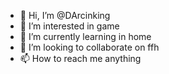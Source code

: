 - 👋 Hi, I’m @DArcinking
- 👀 I’m interested in game
- 🌱 I’m currently learning in home
- 💞️ I’m looking to collaborate on ffh
- 📫 How to reach me anything 

<!---
DArcinking/DArcinking is a ✨ special ✨ repository because its `README.md` (this file) appears on your GitHub profile.
You can click the Preview link to take a look at your changes.
--->
